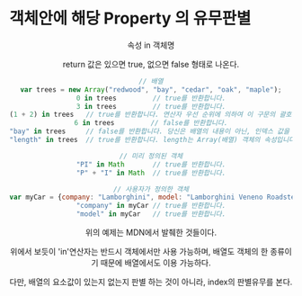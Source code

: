 # 객체안에 해당 Property 의 유무판별 





<center> 속성 in 객체명

return 값은 있으면 true, 없으면 false 형태로 나온다.



```javascript
// 배열
var trees = new Array("redwood", "bay", "cedar", "oak", "maple");
0 in trees         // true를 반환합니다.
3 in trees         // true를 반환합니다.
(1 + 2) in trees   // true를 반환합니다. 연산자 우선 순위에 의하여 이 구문의 괄호는 없어도 됩니다.
6 in trees         // false를 반환합니다.
"bay" in trees     // false를 반환합니다. 당신은 배열의 내용이 아닌, 인덱스 값을 명시하여야 합니다.
"length" in trees  // true를 반환합니다. length는 Array(배열) 객체의 속성입니다.

// 미리 정의된 객체
"PI" in Math       // true를 반환합니다.
"P" + "I" in Math  // true를 반환합니다.

// 사용자가 정의한 객체
var myCar = {company: "Lamborghini", model: "Lamborghini Veneno Roadster", year: 2014};
"company" in myCar // true를 반환합니다.
"model" in myCar   // true를 반환합니다.
```



위의 예제는 MDN에서 발췌한 것들이다.

위에서 보듯이 'in'연산자는 반드시 객체에서만 사용 가능하며, 배열도 객체의 한 종류이기 때문에 배열에서도 이용 가능하다.

다만, 배열의 요소값이 있는지 없는지 판별 하는 것이 아니라, index의 판별유무를 본다.
